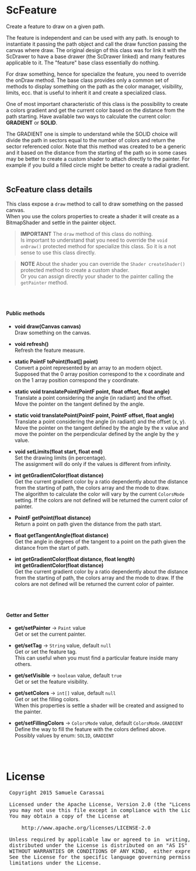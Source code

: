 # ScFeature
Create a feature to draw on a given path.

The feature is independent and can be used with any path.
Is enough to instantiate it passing the path object and call the draw function passing the canvas where draw.
The original design of this class was for link it with the ScDrawer to have a base drawer (the ScDrawer linked) and many features applicable to it.
The "feature" base class essentially do nothing.

For draw something, hence for specialize the feature, you need to override the onDraw method.
The base class provides only a common set of methods to display something on the path as the color manager, visibility, limits, ecc. that is useful to inherit it and create a specialized class.

One of most important characteristic of this class is the possibility to create a colors gradient and get the current color based on the distance from the path starting.
Have available two ways to calculate the current color: **GRADIENT** or **SOLID**.

The GRADIENT one is simple to understand while the SOLID choice will divide the path in sectors equal to the number of colors and return the sector referenced color.
Note that this method was created to be a generic and it based on the distance from the starting of the path so in some cases may be better to create a custom shader to attach directly to the painter.
For example if you build a filled circle might be better to create a radial gradient.
<br />
<br />

## ScFeature class details
This class expose a `draw` method to call to draw something on the passed canvas.<br />
When you use the colors properties to create a shader it will create as a BitmapShader and settle in the painter object.

> **IMPORTANT**
> The `draw` method of this class do nothing. <br />
> Is important to understand that you need to override the `void onDraw()` protected method for specialize this class.
> So it is a not sense to use this class directly.

> **NOTE**
> About the shader you can override the `Shader createShader()` protected method to create a custom shader.<br />
> Or you can assign directly your shader to the painter calling the `getPainter` method.
<br />
<br />

#### Public methods

- **void draw(Canvas canvas)**<br />
Draw something on the canvas.

- **void refresh()**<br />
Refresh the feature measure.

- **static PointF toPoint(float[] point)**<br />
Convert a point represented by an array to an modern object.<br />
Supposed that the 0 array position correspond to the x coordinate and on the 1 array position correspond the y coordinate.

- **static void translatePoint(PointF point, float offset, float angle)**<br />
Translate a point considering the angle (in radiant) and the offset.<br />
Move the pointer on the tangent defined by the angle.

- **static void translatePoint(PointF point, PointF offset, float angle)**<br />
Translate a point considering the angle (in radiant) and the offset (x, y).<br />
Move the pointer on the tangent defined by the angle by the x value and move the pointer on the perpendicular defined by the angle by the y value.

- **void setLimits(float start, float end)**<br />
Set the drawing limits (in percentage).<br />
The assignment will do only if the values is different from infinity.

- **int getGradientColor(float distance)**<br />
Get the current gradient color by a ratio dependently about the distance from the starting of path, the colors array and the mode to draw.<br />
The algorithm to calculate the color will vary by the current `ColorsMode` setting.
If the colors are not defined will be returned the current color of painter.

- **PointF getPoint(float distance)**<br />
Return a point on path given the distance from the path start.

- **float getTangentAngle(float distance)**<br />
Get the angle in degrees of the tangent to a point on the path given the distance from the start of path.

- **int getGradientColor(float distance, float length)**<br />
**int getGradientColor(float distance)**<br />
Get the current gradient color by a ratio dependently about the distance from the starting of path, the colors array and the mode to draw.
If the colors are not defined will be returned the current color of painter.
<br />
<br />

#### Getter and Setter

- **get/setPainter**  -> `Paint` value<br />
Get or set the current painter.

- **get/setTag**  -> `String` value, default `null`<br />
Get or set the feature tag.<br />
This can useful when you must find a particular feature inside many others.

- **get/setVisible**  -> `boolean` value, default `true`<br />
Get or set the feature visibility.

- **get/setColors**  -> `int[]` value, default `null`<br />
Get or set the filling colors.<br />
When this properties is settle a shader will be created and assigned to the painter.

- **get/setFillingColors**  -> `ColorsMode` value, default `ColorsMode.GRADIENT`<br />
Define the way to fill the feature with the colors defined above.<br />
Possibly values by enum: `SOLID`, `GRADIENT`<br />
<br />
<br />

# License
<pre>
 Copyright 2015 Samuele Carassai

 Licensed under the Apache License, Version 2.0 (the "License");
 you may not use this file except in compliance with the License.
 You may obtain a copy of the License at

     http://www.apache.org/licenses/LICENSE-2.0

 Unless required by applicable law or agreed to in  writing, software
 distributed under the License is distributed on an "AS IS" BASIS,
 WITHOUT WARRANTIES OR CONDITIONS OF ANY KIND,  either express or implied.
 See the License for the specific language governing permissions and
 limitations under the License.
</pre>